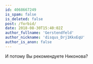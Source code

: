 ```yaml
---
id: 4068667249
is_spam: false
is_deleted: false
post: /forbid/
date: 2018-08-30T15:40:02Z
author_fullname: 'Gerstendfeld'
author_nickname: 'disqus_Drj1KkxEqU'
author_is_anon: false
---
```


<p>И потому Вы рекомендуете Никонова?</p>
